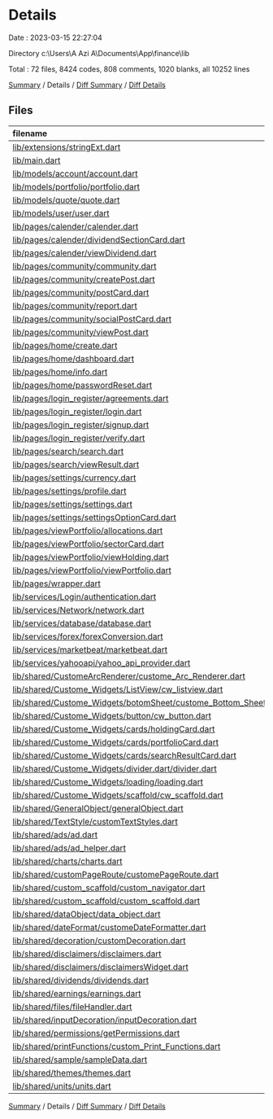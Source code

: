 # Details

Date : 2023-03-15 22:27:04

Directory c:\\Users\\A Azi A\\Documents\\App\\finance\\lib

Total : 72 files,  8424 codes, 808 comments, 1020 blanks, all 10252 lines

[Summary](results.md) / Details / [Diff Summary](diff.md) / [Diff Details](diff-details.md)

## Files
| filename | language | code | comment | blank | total |
| :--- | :--- | ---: | ---: | ---: | ---: |
| [lib/extensions/stringExt.dart](/lib/extensions/stringExt.dart) | Dart | 71 | 3 | 14 | 88 |
| [lib/main.dart](/lib/main.dart) | Dart | 62 | 7 | 8 | 77 |
| [lib/models/account/account.dart](/lib/models/account/account.dart) | Dart | 21 | 0 | 5 | 26 |
| [lib/models/portfolio/portfolio.dart](/lib/models/portfolio/portfolio.dart) | Dart | 25 | 0 | 9 | 34 |
| [lib/models/quote/quote.dart](/lib/models/quote/quote.dart) | Dart | 55 | 1 | 15 | 71 |
| [lib/models/user/user.dart](/lib/models/user/user.dart) | Dart | 7 | 0 | 2 | 9 |
| [lib/pages/calender/calender.dart](/lib/pages/calender/calender.dart) | Dart | 357 | 1 | 42 | 400 |
| [lib/pages/calender/dividendSectionCard.dart](/lib/pages/calender/dividendSectionCard.dart) | Dart | 117 | 0 | 4 | 121 |
| [lib/pages/calender/viewDividend.dart](/lib/pages/calender/viewDividend.dart) | Dart | 90 | 0 | 8 | 98 |
| [lib/pages/community/community.dart](/lib/pages/community/community.dart) | Dart | 138 | 1 | 7 | 146 |
| [lib/pages/community/createPost.dart](/lib/pages/community/createPost.dart) | Dart | 105 | 0 | 7 | 112 |
| [lib/pages/community/postCard.dart](/lib/pages/community/postCard.dart) | Dart | 256 | 3 | 15 | 274 |
| [lib/pages/community/report.dart](/lib/pages/community/report.dart) | Dart | 156 | 0 | 12 | 168 |
| [lib/pages/community/socialPostCard.dart](/lib/pages/community/socialPostCard.dart) | Dart | 203 | 1 | 17 | 221 |
| [lib/pages/community/viewPost.dart](/lib/pages/community/viewPost.dart) | Dart | 160 | 5 | 14 | 179 |
| [lib/pages/home/create.dart](/lib/pages/home/create.dart) | Dart | 90 | 1 | 8 | 99 |
| [lib/pages/home/dashboard.dart](/lib/pages/home/dashboard.dart) | Dart | 206 | 2 | 21 | 229 |
| [lib/pages/home/info.dart](/lib/pages/home/info.dart) | Dart | 140 | 2 | 9 | 151 |
| [lib/pages/home/passwordReset.dart](/lib/pages/home/passwordReset.dart) | Dart | 132 | 1 | 10 | 143 |
| [lib/pages/login_register/agreements.dart](/lib/pages/login_register/agreements.dart) | Dart | 32 | 232 | 7 | 271 |
| [lib/pages/login_register/login.dart](/lib/pages/login_register/login.dart) | Dart | 273 | 2 | 14 | 289 |
| [lib/pages/login_register/signup.dart](/lib/pages/login_register/signup.dart) | Dart | 351 | 1 | 16 | 368 |
| [lib/pages/login_register/verify.dart](/lib/pages/login_register/verify.dart) | Dart | 84 | 1 | 12 | 97 |
| [lib/pages/search/search.dart](/lib/pages/search/search.dart) | Dart | 222 | 0 | 8 | 230 |
| [lib/pages/search/viewResult.dart](/lib/pages/search/viewResult.dart) | Dart | 309 | 0 | 19 | 328 |
| [lib/pages/settings/currency.dart](/lib/pages/settings/currency.dart) | Dart | 86 | 0 | 7 | 93 |
| [lib/pages/settings/profile.dart](/lib/pages/settings/profile.dart) | Dart | 194 | 3 | 15 | 212 |
| [lib/pages/settings/settings.dart](/lib/pages/settings/settings.dart) | Dart | 193 | 1 | 15 | 209 |
| [lib/pages/settings/settingsOptionCard.dart](/lib/pages/settings/settingsOptionCard.dart) | Dart | 48 | 0 | 3 | 51 |
| [lib/pages/viewPortfolio/allocations.dart](/lib/pages/viewPortfolio/allocations.dart) | Dart | 221 | 305 | 34 | 560 |
| [lib/pages/viewPortfolio/sectorCard.dart](/lib/pages/viewPortfolio/sectorCard.dart) | Dart | 119 | 0 | 4 | 123 |
| [lib/pages/viewPortfolio/viewHolding.dart](/lib/pages/viewPortfolio/viewHolding.dart) | Dart | 297 | 0 | 15 | 312 |
| [lib/pages/viewPortfolio/viewPortfolio.dart](/lib/pages/viewPortfolio/viewPortfolio.dart) | Dart | 150 | 1 | 5 | 156 |
| [lib/pages/wrapper.dart](/lib/pages/wrapper.dart) | Dart | 127 | 2 | 20 | 149 |
| [lib/services/Login/authentication.dart](/lib/services/Login/authentication.dart) | Dart | 158 | 10 | 45 | 213 |
| [lib/services/Network/network.dart](/lib/services/Network/network.dart) | Dart | 45 | 1 | 8 | 54 |
| [lib/services/database/database.dart](/lib/services/database/database.dart) | Dart | 106 | 8 | 28 | 142 |
| [lib/services/forex/forexConversion.dart](/lib/services/forex/forexConversion.dart) | Dart | 81 | 0 | 13 | 94 |
| [lib/services/marketbeat/marketbeat.dart](/lib/services/marketbeat/marketbeat.dart) | Dart | 138 | 19 | 44 | 201 |
| [lib/services/yahooapi/yahoo_api_provider.dart](/lib/services/yahooapi/yahoo_api_provider.dart) | Dart | 271 | 85 | 117 | 473 |
| [lib/shared/CustomeArcRenderer/custome_Arc_Renderer.dart](/lib/shared/CustomeArcRenderer/custome_Arc_Renderer.dart) | Dart | 35 | 19 | 4 | 58 |
| [lib/shared/Custome_Widgets/ListView/cw_listview.dart](/lib/shared/Custome_Widgets/ListView/cw_listview.dart) | Dart | 42 | 0 | 9 | 51 |
| [lib/shared/Custome_Widgets/botomSheet/custome_Bottom_Sheet.dart](/lib/shared/Custome_Widgets/botomSheet/custome_Bottom_Sheet.dart) | Dart | 59 | 1 | 5 | 65 |
| [lib/shared/Custome_Widgets/button/cw_button.dart](/lib/shared/Custome_Widgets/button/cw_button.dart) | Dart | 186 | 1 | 20 | 207 |
| [lib/shared/Custome_Widgets/cards/holdingCard.dart](/lib/shared/Custome_Widgets/cards/holdingCard.dart) | Dart | 74 | 0 | 4 | 78 |
| [lib/shared/Custome_Widgets/cards/portfolioCard.dart](/lib/shared/Custome_Widgets/cards/portfolioCard.dart) | Dart | 103 | 1 | 4 | 108 |
| [lib/shared/Custome_Widgets/cards/searchResultCard.dart](/lib/shared/Custome_Widgets/cards/searchResultCard.dart) | Dart | 54 | 0 | 4 | 58 |
| [lib/shared/Custome_Widgets/divider.dart/divider.dart](/lib/shared/Custome_Widgets/divider.dart/divider.dart) | Dart | 18 | 0 | 5 | 23 |
| [lib/shared/Custome_Widgets/loading/loading.dart](/lib/shared/Custome_Widgets/loading/loading.dart) | Dart | 42 | 2 | 10 | 54 |
| [lib/shared/Custome_Widgets/scaffold/cw_scaffold.dart](/lib/shared/Custome_Widgets/scaffold/cw_scaffold.dart) | Dart | 131 | 0 | 15 | 146 |
| [lib/shared/GeneralObject/generalObject.dart](/lib/shared/GeneralObject/generalObject.dart) | Dart | 43 | 0 | 6 | 49 |
| [lib/shared/TextStyle/customTextStyles.dart](/lib/shared/TextStyle/customTextStyles.dart) | Dart | 121 | 11 | 29 | 161 |
| [lib/shared/ads/ad.dart](/lib/shared/ads/ad.dart) | Dart | 37 | 0 | 4 | 41 |
| [lib/shared/ads/ad_helper.dart](/lib/shared/ads/ad_helper.dart) | Dart | 49 | 3 | 14 | 66 |
| [lib/shared/charts/charts.dart](/lib/shared/charts/charts.dart) | Dart | 144 | 7 | 8 | 159 |
| [lib/shared/customPageRoute/customePageRoute.dart](/lib/shared/customPageRoute/customePageRoute.dart) | Dart | 54 | 0 | 11 | 65 |
| [lib/shared/custom_scaffold/custom_navigator.dart](/lib/shared/custom_scaffold/custom_navigator.dart) | Dart | 219 | 14 | 14 | 247 |
| [lib/shared/custom_scaffold/custom_scaffold.dart](/lib/shared/custom_scaffold/custom_scaffold.dart) | Dart | 142 | 26 | 31 | 199 |
| [lib/shared/dataObject/data_object.dart](/lib/shared/dataObject/data_object.dart) | Dart | 48 | 0 | 16 | 64 |
| [lib/shared/dateFormat/customeDateFormatter.dart](/lib/shared/dateFormat/customeDateFormatter.dart) | Dart | 223 | 2 | 14 | 239 |
| [lib/shared/decoration/customDecoration.dart](/lib/shared/decoration/customDecoration.dart) | Dart | 65 | 12 | 13 | 90 |
| [lib/shared/disclaimers/disclaimers.dart](/lib/shared/disclaimers/disclaimers.dart) | Dart | 3 | 0 | 2 | 5 |
| [lib/shared/disclaimers/disclaimersWidget.dart](/lib/shared/disclaimers/disclaimersWidget.dart) | Dart | 31 | 0 | 4 | 35 |
| [lib/shared/dividends/dividends.dart](/lib/shared/dividends/dividends.dart) | Dart | 141 | 1 | 14 | 156 |
| [lib/shared/earnings/earnings.dart](/lib/shared/earnings/earnings.dart) | Dart | 71 | 9 | 11 | 91 |
| [lib/shared/files/fileHandler.dart](/lib/shared/files/fileHandler.dart) | Dart | 63 | 0 | 15 | 78 |
| [lib/shared/inputDecoration/inputDecoration.dart](/lib/shared/inputDecoration/inputDecoration.dart) | Dart | 24 | 0 | 5 | 29 |
| [lib/shared/permissions/getPermissions.dart](/lib/shared/permissions/getPermissions.dart) | Dart | 42 | 0 | 8 | 50 |
| [lib/shared/printFunctions/custom_Print_Functions.dart](/lib/shared/printFunctions/custom_Print_Functions.dart) | Dart | 15 | 0 | 3 | 18 |
| [lib/shared/sample/sampleData.dart](/lib/shared/sample/sampleData.dart) | Dart | 75 | 0 | 12 | 87 |
| [lib/shared/themes/themes.dart](/lib/shared/themes/themes.dart) | Dart | 160 | 0 | 15 | 175 |
| [lib/shared/units/units.dart](/lib/shared/units/units.dart) | Dart | 14 | 0 | 15 | 29 |

[Summary](results.md) / Details / [Diff Summary](diff.md) / [Diff Details](diff-details.md)